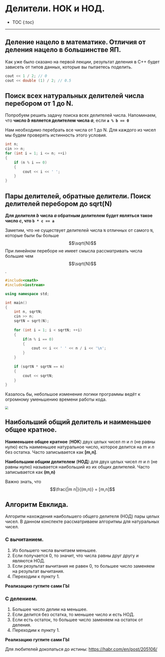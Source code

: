 # Делители. НОК и НОД.

* TOC
{:toc}

---

## Деление нацело в математике. Отличия от деления нацело в большинстве ЯП.

Как уже было сказано на первой лекции, результат деления в С++ будет зависеть от типов данных, которые вы пытаетесь
поделить.

```c++
cout << 1 / 2; // 0
cout << double (1) / 2; // 0.5
```

## Поиск всех натуральных делителей числа перебором от 1 до N.

Попробуем решить задачу поиска всех делителей числа. Напоминаем, что **число *b* является делителем числа *a***,
если **`a % b == 0`**

Нам необходимо перебрать все числа от 1 до N. Для каждого из чисел мы будем проверять истинность этого условия.

```c++
int n;
cin >> n;
for (int i = 1; i <= n; ++i)
{
    if (n % i == 0)
    {
        cout << i << ' ';
    }
}
```

## Пары делителей, обратные делители. Поиск делителей перебором до sqrt(N)

**Для делителя *b* числа *a* обратным делителем будет являться такое число *c*, что `b * c == a`**

Заметим, что не существует делителей числа `N` отличных от самого `N`, которые были бы больше $$\sqrt{N}$$
При линейном переборе не имеет смысла рассматривать числа большие чем $$\sqrt{N}$$.

```c++
#include<cmath>
#include<iostream>

using namespace std;

int main()
{
    int n, sqrtN;
    cin >> n;
    sqrtN = sqrt(N);
    
    for (int i = 1; i < sqrtN; ++i)
    {
        if(n % i == 0)
        {
            cout << i << ' ' << n / i << '\n';
        }
    }
    
    if (sqrtN * sqrtN == n) 
    {
        cout << sqrtN;
    }
}
```

Казалось бы, небольшое изменение логики программы ведёт к огромному уменьшению времени работы кода.

<img src="https://pavelefarinov.github.io/CPPCourse/Notes/Term_1/sqrtN.png" style="zoom:60%;" />

## Наибольший общий делитель и наименьшее общее кратное.

**Наименьшее общее кратное** (**НОК**) двух целых чисел *m* и *n* (не равны нулю) есть наименьшее натуральное число,
которое делится на *m* и *n* без остатка. Часто записывается как **[m,n]**.

**Наибольшим общим делителем** (**НОД**) для двух целых чисел *m* и *n* (не равны нулю) называется наибольший из их
общих делителей. Часто записывается как **(m,n)**

Важно знать, что $$\frac{|m n|}{(m,n)} = [m,n]$$

## Алгоритм Евклида.

Алгоритм нахождения наибольшего общего делителя (НОД) пары целых чисел. В данном конспекте рассматриваем алгоритмы для
натуральных чисел.

### С вычитанием.

1. Из большего числа вычитаем меньшее.
2. Если получается 0, то значит, что числа равны друг другу и являются НОД.
3. Если результат вычитания не равен 0, то большее число заменяем на результат вычитания.
4. Переходим к пункту 1.

**Реализацию гуглите сами ГЫ**

### С делением.

1. Большее число делим на меньшее.
2. Если делится без остатка, то меньшее число и есть НОД.
3. Если есть остаток, то большее число заменяем на остаток от деления.
4. Переходим к пункту 1.

**Реализацию гуглите сами ГЫ**

Для любителей докопаться до истины: https://habr.com/en/post/205106/
